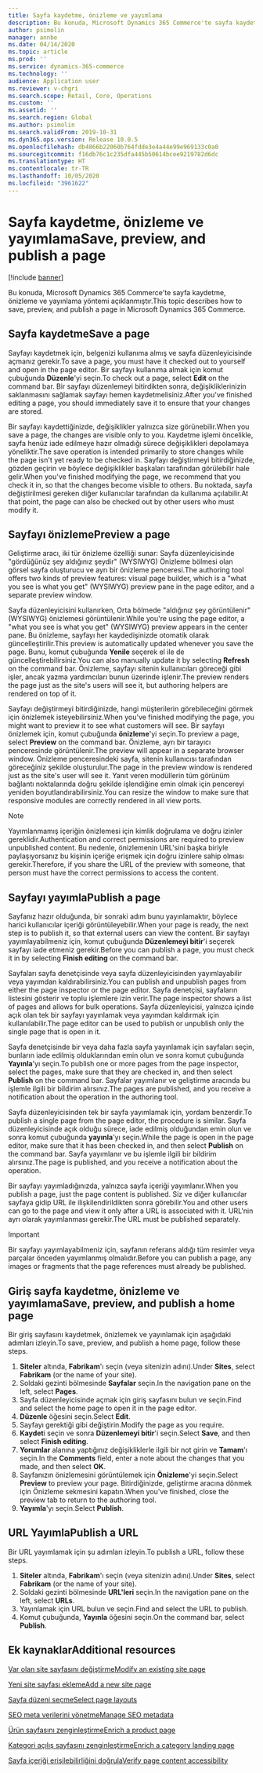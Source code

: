 ```yaml
---
title: Sayfa kaydetme, önizleme ve yayımlama
description: Bu konuda, Microsoft Dynamics 365 Commerce'te sayfa kaydetme, önizleme ve yayınlama yöntemi açıklanmıştır.
author: psimolin
manager: annbe
ms.date: 04/14/2020
ms.topic: article
ms.prod: ''
ms.service: dynamics-365-commerce
ms.technology: ''
audience: Application user
ms.reviewer: v-chgri
ms.search.scope: Retail, Core, Operations
ms.custom: ''
ms.assetid: ''
ms.search.region: Global
ms.author: psimolin
ms.search.validFrom: 2019-10-31
ms.dyn365.ops.version: Release 10.0.5
ms.openlocfilehash: db4866b22060b764fdde3e4a44e99e969133c0a0
ms.sourcegitcommit: f16db76c1c235dfa445b50614bcee9219782d6dc
ms.translationtype: HT
ms.contentlocale: tr-TR
ms.lasthandoff: 10/05/2020
ms.locfileid: "3961622"
---
```

# <a name="save-preview-and-publish-a-page"></a><span data-ttu-id="bfa22-103">Sayfa kaydetme, önizleme ve yayımlama</span><span class="sxs-lookup"><span data-stu-id="bfa22-103">Save, preview, and publish a page</span></span>

[!include [banner](includes/banner.md)]

<span data-ttu-id="bfa22-104">Bu konuda, Microsoft Dynamics 365 Commerce'te sayfa kaydetme, önizleme ve yayınlama yöntemi açıklanmıştır.</span><span class="sxs-lookup"><span data-stu-id="bfa22-104">This topic describes how to save, preview, and publish a page in Microsoft Dynamics 365 Commerce.</span></span>

## <a name="save-a-page"></a><span data-ttu-id="bfa22-105">Sayfa kaydetme</span><span class="sxs-lookup"><span data-stu-id="bfa22-105">Save a page</span></span>

<span data-ttu-id="bfa22-106">Sayfayı kaydetmek için, belgenizi kullanıma almış ve sayfa düzenleyicisinde açmanız gerekir.</span><span class="sxs-lookup"><span data-stu-id="bfa22-106">To save a page, you must have it checked out to yourself and open in the page editor.</span></span> <span data-ttu-id="bfa22-107">Bir sayfayı kullanıma almak için komut çubuğunda **Düzenle**'yi seçin.</span><span class="sxs-lookup"><span data-stu-id="bfa22-107">To check out a page, select **Edit** on the command bar.</span></span> <span data-ttu-id="bfa22-108">Bir sayfayı düzenlemeyi bitirdikten sonra, değişikliklerinizin saklanmasını sağlamak sayfayı hemen kaydetmelisiniz.</span><span class="sxs-lookup"><span data-stu-id="bfa22-108">After you've finished editing a page, you should immediately save it to ensure that your changes are stored.</span></span>

<span data-ttu-id="bfa22-109">Bir sayfayı kaydettiğinizde, değişiklikler yalnızca size görünebilir.</span><span class="sxs-lookup"><span data-stu-id="bfa22-109">When you save a page, the changes are visible only to you.</span></span> <span data-ttu-id="bfa22-110">Kaydetme işlemi öncelikle, sayfa henüz iade edilmeye hazır olmadığı sürece değişiklikleri depolamaya yöneliktir.</span><span class="sxs-lookup"><span data-stu-id="bfa22-110">The save operation is intended primarily to store changes while the page isn't yet ready to be checked in.</span></span> <span data-ttu-id="bfa22-111">Sayfayı değiştirmeyi bitirdiğinizde, gözden geçirin ve böylece değişiklikler başkaları tarafından görülebilir hale gelir.</span><span class="sxs-lookup"><span data-stu-id="bfa22-111">When you've finished modifying the page, we recommend that you check it in, so that the changes become visible to others.</span></span> <span data-ttu-id="bfa22-112">Bu noktada, sayfa değiştirilmesi gereken diğer kullanıcılar tarafından da kullanıma açılabilir.</span><span class="sxs-lookup"><span data-stu-id="bfa22-112">At that point, the page can also be checked out by other users who must modify it.</span></span>

## <a name="preview-a-page"></a><span data-ttu-id="bfa22-113">Sayfayı önizleme</span><span class="sxs-lookup"><span data-stu-id="bfa22-113">Preview a page</span></span>

<span data-ttu-id="bfa22-114">Geliştirme aracı, iki tür önizleme özelliği sunar: Sayfa düzenleyicisinde "gördüğünüz şey aldığınız şeydir" (WYSIWYG) Önizleme bölmesi olan görsel sayfa oluşturucu ve ayrı bir önizleme penceresi.</span><span class="sxs-lookup"><span data-stu-id="bfa22-114">The authoring tool offers two kinds of preview features: visual page builder, which is a "what you see is what you get" (WYSIWYG) preview pane in the page editor, and a separate preview window.</span></span>

<span data-ttu-id="bfa22-115">Sayfa düzenleyicisini kullanırken, Orta bölmede "aldığınız şey görüntülenir" (WYSIWYG) önizlemesi görüntülenir.</span><span class="sxs-lookup"><span data-stu-id="bfa22-115">While you're using the page editor, a "what you see is what you get" (WYSIWYG) preview appears in the center pane.</span></span> <span data-ttu-id="bfa22-116">Bu önizleme, sayfayı her kaydedişinizde otomatik olarak güncelleştirilir.</span><span class="sxs-lookup"><span data-stu-id="bfa22-116">This preview is automatically updated whenever you save the page.</span></span> <span data-ttu-id="bfa22-117">Bunu, komut çubuğunda **Yenile** seçerek el ile de güncelleştirebilirsiniz.</span><span class="sxs-lookup"><span data-stu-id="bfa22-117">You can also manually update it by selecting **Refresh** on the command bar.</span></span> <span data-ttu-id="bfa22-118">Önizleme, sayfayı sitenin kullanıcıları göreceği gibi işler, ancak yazma yardımcıları bunun üzerinde işlenir.</span><span class="sxs-lookup"><span data-stu-id="bfa22-118">The preview renders the page just as the site's users will see it, but authoring helpers are rendered on top of it.</span></span>

<span data-ttu-id="bfa22-119">Sayfayı değiştirmeyi bitirdiğinizde, hangi müşterilerin görebileceğini görmek için önizlemek isteyebilirsiniz.</span><span class="sxs-lookup"><span data-stu-id="bfa22-119">When you've finished modifying the page, you might want to preview it to see what customers will see.</span></span> <span data-ttu-id="bfa22-120">Bir sayfayı önizlemek için, komut çubuğunda **önizleme**'yi seçin.</span><span class="sxs-lookup"><span data-stu-id="bfa22-120">To preview a page, select **Preview** on the command bar.</span></span> <span data-ttu-id="bfa22-121">Önizleme, ayrı bir tarayıcı penceresinde görüntülenir.</span><span class="sxs-lookup"><span data-stu-id="bfa22-121">The preview will appear in a separate browser window.</span></span> <span data-ttu-id="bfa22-122">Önizleme penceresindeki sayfa, sitenin kullanıcısı tarafından göreceğiniz şekilde oluşturulur.</span><span class="sxs-lookup"><span data-stu-id="bfa22-122">The page in the preview window is rendered just as the site's user will see it.</span></span> <span data-ttu-id="bfa22-123">Yanıt veren modüllerin tüm görünüm bağlantı noktalarında doğru şekilde işlendiğine emin olmak için pencereyi yeniden boyutlandırabilirsiniz.</span><span class="sxs-lookup"><span data-stu-id="bfa22-123">You can resize the window to make sure that responsive modules are correctly rendered in all view ports.</span></span>

> [!NOTE]
> <span data-ttu-id="bfa22-124">Yayımlanmamış içeriğin önizlemesi için kimlik doğrulama ve doğru izinler gereklidir.</span><span class="sxs-lookup"><span data-stu-id="bfa22-124">Authentication and correct permissions are required to preview unpublished content.</span></span> <span data-ttu-id="bfa22-125">Bu nedenle, önizlemenin URL'sini başka biriyle paylaşıyorsanız bu kişinin içeriğe erişmek için doğru izinlere sahip olması gerekir.</span><span class="sxs-lookup"><span data-stu-id="bfa22-125">Therefore, if you share the URL of the preview with someone, that person must have the correct permissions to access the content.</span></span>

## <a name="publish-a-page"></a><span data-ttu-id="bfa22-126">Sayfayı yayımla</span><span class="sxs-lookup"><span data-stu-id="bfa22-126">Publish a page</span></span>

<span data-ttu-id="bfa22-127">Sayfanız hazır olduğunda, bir sonraki adım bunu yayınlamaktır, böylece harici kullanıcılar içeriği görüntüleyebilir.</span><span class="sxs-lookup"><span data-stu-id="bfa22-127">When your page is ready, the next step is to publish it, so that external users can view the content.</span></span> <span data-ttu-id="bfa22-128">Bir sayfayı yayımlayabilmeniz için, komut çubuğunda **Düzenlemeyi bitir**'i seçerek sayfayı iade etmeniz gerekir.</span><span class="sxs-lookup"><span data-stu-id="bfa22-128">Before you can publish a page, you must check it in by selecting **Finish editing** on the command bar.</span></span>

<span data-ttu-id="bfa22-129">Sayfaları sayfa denetçisinde veya sayfa düzenleyicisinden yayımlayabilir veya yayımdan kaldırabilirsiniz.</span><span class="sxs-lookup"><span data-stu-id="bfa22-129">You can publish and unpublish pages from either the page inspector or the page editor.</span></span> <span data-ttu-id="bfa22-130">Sayfa denetçisi, sayfaların listesini gösterir ve toplu işlemlere izin verir.</span><span class="sxs-lookup"><span data-stu-id="bfa22-130">The page inspector shows a list of pages and allows for bulk operations.</span></span> <span data-ttu-id="bfa22-131">Sayfa düzenleyicisi, yalnızca içinde açık olan tek bir sayfayı yayınlamak veya yayımdan kaldırmak için kullanılabilir.</span><span class="sxs-lookup"><span data-stu-id="bfa22-131">The page editor can be used to publish or unpublish only the single page that is open in it.</span></span>

<span data-ttu-id="bfa22-132">Sayfa denetçisinde bir veya daha fazla sayfa yayınlamak için sayfaları seçin, bunların iade edilmiş olduklarından emin olun ve sonra komut çubuğunda **Yayınla**'yı seçin.</span><span class="sxs-lookup"><span data-stu-id="bfa22-132">To publish one or more pages from the page inspector, select the pages, make sure that they are checked in, and then select **Publish** on the command bar.</span></span> <span data-ttu-id="bfa22-133">Sayfalar yayımlanır ve geliştirme aracında bu işlemle ilgili bir bildirim alırsınız.</span><span class="sxs-lookup"><span data-stu-id="bfa22-133">The pages are published, and you receive a notification about the operation in the authoring tool.</span></span>

<span data-ttu-id="bfa22-134">Sayfa düzenleyicisinden tek bir sayfa yayımlamak için, yordam benzerdir.</span><span class="sxs-lookup"><span data-stu-id="bfa22-134">To publish a single page from the page editor, the procedure is similar.</span></span> <span data-ttu-id="bfa22-135">Sayfa düzenleyicisinde açık olduğu sürece, iade edilmiş olduğundan emin olun ve sonra komut çubuğunda **yayınla**'yı seçin.</span><span class="sxs-lookup"><span data-stu-id="bfa22-135">While the page is open in the page editor, make sure that it has been checked in, and then select **Publish** on the command bar.</span></span> <span data-ttu-id="bfa22-136">Sayfa yayımlanır ve bu işlemle ilgili bir bildirim alırsınız.</span><span class="sxs-lookup"><span data-stu-id="bfa22-136">The page is published, and you receive a notification about the operation.</span></span>

<span data-ttu-id="bfa22-137">Bir sayfayı yayımladığınızda, yalnızca sayfa içeriği yayımlanır.</span><span class="sxs-lookup"><span data-stu-id="bfa22-137">When you publish a page, just the page content is published.</span></span> <span data-ttu-id="bfa22-138">Siz ve diğer kullanıcılar sayfaya gidip URL ile ilişkilendirildikten sonra görebilir.</span><span class="sxs-lookup"><span data-stu-id="bfa22-138">You and other users can go to the page and view it only after a URL is associated with it.</span></span> <span data-ttu-id="bfa22-139">URL'nin ayrı olarak yayımlanması gerekir.</span><span class="sxs-lookup"><span data-stu-id="bfa22-139">The URL must be published separately.</span></span>

> [!IMPORTANT]
> <span data-ttu-id="bfa22-140">Bir sayfayı yayımlayabilmeniz için, sayfanın referans aldığı tüm resimler veya parçalar önceden yayımlanmış olmalıdır.</span><span class="sxs-lookup"><span data-stu-id="bfa22-140">Before you can publish a page, any images or fragments that the page references must already be published.</span></span>

## <a name="save-preview-and-publish-a-home-page"></a><span data-ttu-id="bfa22-141">Giriş sayfa kaydetme, önizleme ve yayımlama</span><span class="sxs-lookup"><span data-stu-id="bfa22-141">Save, preview, and publish a home page</span></span>

<span data-ttu-id="bfa22-142">Bir giriş sayfasını kaydetmek, önizlemek ve yayınlamak için aşağıdaki adımları izleyin.</span><span class="sxs-lookup"><span data-stu-id="bfa22-142">To save, preview, and publish a home page, follow these steps.</span></span>

1. <span data-ttu-id="bfa22-143">**Siteler** altında, **Fabrikam**'ı seçin (veya sitenizin adını).</span><span class="sxs-lookup"><span data-stu-id="bfa22-143">Under **Sites**, select **Fabrikam** (or the name of your site).</span></span>
1. <span data-ttu-id="bfa22-144">Soldaki gezinti bölmesinde **Sayfalar** seçin.</span><span class="sxs-lookup"><span data-stu-id="bfa22-144">In the navigation pane on the left, select **Pages**.</span></span>
1. <span data-ttu-id="bfa22-145">Sayfa düzenleyicisinde açmak için giriş sayfasını bulun ve seçin.</span><span class="sxs-lookup"><span data-stu-id="bfa22-145">Find and select the home page to open it in the page editor.</span></span>
1. <span data-ttu-id="bfa22-146">**Düzenle** öğesini seçin.</span><span class="sxs-lookup"><span data-stu-id="bfa22-146">Select **Edit**.</span></span>
1. <span data-ttu-id="bfa22-147">Sayfayı gerektiği gibi değiştirin.</span><span class="sxs-lookup"><span data-stu-id="bfa22-147">Modify the page as you require.</span></span>
1. <span data-ttu-id="bfa22-148">**Kaydet**i seçin ve sonra **Düzenlemeyi bitir**'i seçin.</span><span class="sxs-lookup"><span data-stu-id="bfa22-148">Select **Save**, and then select **Finish editing**.</span></span>
1. <span data-ttu-id="bfa22-149">**Yorumlar** alanına yaptığınız değişikliklerle ilgili bir not girin ve **Tamam**'ı seçin.</span><span class="sxs-lookup"><span data-stu-id="bfa22-149">In the **Comments** field, enter a note about the changes that you made, and then select **OK**.</span></span>
1. <span data-ttu-id="bfa22-150">Sayfanızın önizlemesini görüntülemek için **Önizleme**'yi seçin.</span><span class="sxs-lookup"><span data-stu-id="bfa22-150">Select **Preview** to preview your page.</span></span> <span data-ttu-id="bfa22-151">Bitirdiğinizde, geliştirme aracına dönmek için Önizleme sekmesini kapatın.</span><span class="sxs-lookup"><span data-stu-id="bfa22-151">When you've finished, close the preview tab to return to the authoring tool.</span></span>
1. <span data-ttu-id="bfa22-152">**Yayımla**'yı seçin.</span><span class="sxs-lookup"><span data-stu-id="bfa22-152">Select **Publish**.</span></span>

## <a name="publish-a-url"></a><span data-ttu-id="bfa22-153">URL Yayımla</span><span class="sxs-lookup"><span data-stu-id="bfa22-153">Publish a URL</span></span>

<span data-ttu-id="bfa22-154">Bir URL yayımlamak için şu adımları izleyin.</span><span class="sxs-lookup"><span data-stu-id="bfa22-154">To publish a URL, follow these steps.</span></span>

1. <span data-ttu-id="bfa22-155">**Siteler** altında, **Fabrikam**'ı seçin (veya sitenizin adını).</span><span class="sxs-lookup"><span data-stu-id="bfa22-155">Under **Sites**, select **Fabrikam** (or the name of your site).</span></span>
1. <span data-ttu-id="bfa22-156">Soldaki gezinti bölmesinde **URL'leri** seçin.</span><span class="sxs-lookup"><span data-stu-id="bfa22-156">In the navigation pane on the left, select **URLs**.</span></span>
1. <span data-ttu-id="bfa22-157">Yayınlamak için URL bulun ve seçin.</span><span class="sxs-lookup"><span data-stu-id="bfa22-157">Find and select the URL to publish.</span></span>
1. <span data-ttu-id="bfa22-158">Komut çubuğunda, **Yayınla** öğesini seçin.</span><span class="sxs-lookup"><span data-stu-id="bfa22-158">On the command bar, select **Publish**.</span></span>

## <a name="additional-resources"></a><span data-ttu-id="bfa22-159">Ek kaynaklar</span><span class="sxs-lookup"><span data-stu-id="bfa22-159">Additional resources</span></span>

[<span data-ttu-id="bfa22-160">Var olan site sayfasını değiştirme</span><span class="sxs-lookup"><span data-stu-id="bfa22-160">Modify an existing site page</span></span>](modify-existing-page.md)

[<span data-ttu-id="bfa22-161">Yeni site sayfası ekleme</span><span class="sxs-lookup"><span data-stu-id="bfa22-161">Add a new site page</span></span>](add-new-page.md)

[<span data-ttu-id="bfa22-162">Sayfa düzeni seçme</span><span class="sxs-lookup"><span data-stu-id="bfa22-162">Select page layouts</span></span>](select-page-layouts.md)

[<span data-ttu-id="bfa22-163">SEO meta verilerini yönetme</span><span class="sxs-lookup"><span data-stu-id="bfa22-163">Manage SEO metadata</span></span>](manage-seo-metadata.md)

[<span data-ttu-id="bfa22-164">Ürün sayfasını zenginleştirme</span><span class="sxs-lookup"><span data-stu-id="bfa22-164">Enrich a product page</span></span>](enrich-product-page.md)

[<span data-ttu-id="bfa22-165">Kategori açılış sayfasını zenginleştirme</span><span class="sxs-lookup"><span data-stu-id="bfa22-165">Enrich a category landing page</span></span>](enrich-category-page.md)

[<span data-ttu-id="bfa22-166">Sayfa içeriği erişilebilirliğini doğrula</span><span class="sxs-lookup"><span data-stu-id="bfa22-166">Verify page content accessibility</span></span>](verify-accessibility.md)
